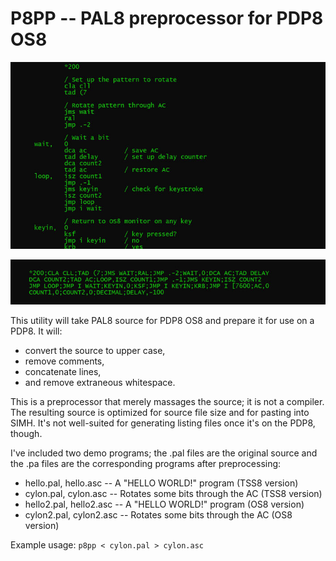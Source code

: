 
P8PP -- PAL8 preprocessor for PDP8 OS8
==========

![](images/demo1.jpg)

![](images/demo2.jpg)

This utility will take PAL8 source for PDP8 OS8 and prepare it for use on a PDP8.  It will:

* convert the source to upper case,
* remove comments,
* concatenate lines,
* and remove extraneous whitespace.

This is a preprocessor that merely massages the source; it is not a compiler.  The resulting source
is optimized for source file size and for pasting into SIMH.  It's not well-suited for generating listing
files once it's on the PDP8, though.

I've included two demo programs; the .pal files are the original source and the .pa files are
the corresponding programs after preprocessing:

* hello.pal, hello.asc -- A "HELLO WORLD!" program (TSS8 version)
* cylon.pal, cylon.asc -- Rotates some bits through the AC (TSS8 version)
* hello2.pal, hello2.asc -- A "HELLO WORLD!" program (OS8 version)
* cylon2.pal, cylon2.asc -- Rotates some bits through the AC (OS8 version)

Example usage: `p8pp < cylon.pal > cylon.asc`

